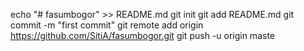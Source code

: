 echo "# fasumbogor" >> README.md
git init
git add README.md
git commit -m "first commit"
git remote add origin https://github.com/SitiA/fasumbogor.git
git push -u origin maste
